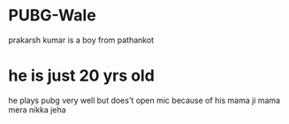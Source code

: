 # PUBG-Wale  
prakarsh kumar is a boy from pathankot  
<h1>he is just 20 yrs old</h1>  
he plays pubg very well  
but does't open mic because of his mama ji  
mama mera nikka jeha  
